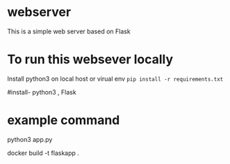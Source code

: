 # webserver
This is a simple web server based on Flask 

# To run this websever  locally
Install python3 on local host or virual env
`pip install -r requirements.txt`

#install-
python3 , Flask 


# example command
python3 app.py 

docker  build -t flaskapp  .
